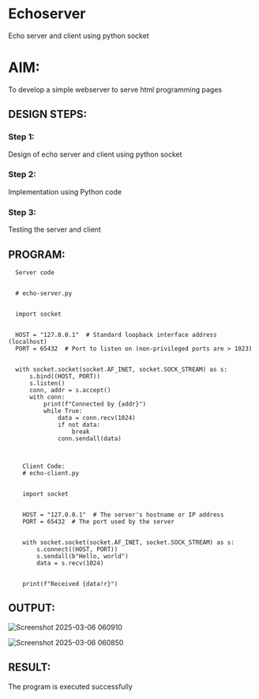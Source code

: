 # Echoserver
Echo server and client using python socket

# AIM:

To develop a simple webserver to serve html programming pages

## DESIGN STEPS:

### Step 1:

Design of echo server and client using python socket

### Step 2:

Implementation using Python code

### Step 3:

Testing the server and client 

## PROGRAM:
      Server code
      
      
      # echo-server.py
      
      
      import socket
      
      
      HOST = "127.0.0.1"  # Standard loopback interface address (localhost)
      PORT = 65432  # Port to listen on (non-privileged ports are > 1023)
      
      
      with socket.socket(socket.AF_INET, socket.SOCK_STREAM) as s:
          s.bind((HOST, PORT))
          s.listen()
          conn, addr = s.accept()
          with conn:
              print(f"Connected by {addr}")
              while True:
                  data = conn.recv(1024)
                  if not data:
                      break
                  conn.sendall(data)

      

        Client Code:
        # echo-client.py
        
        
        import socket
        
        
        HOST = "127.0.0.1"  # The server's hostname or IP address
        PORT = 65432  # The port used by the server
        
        
        with socket.socket(socket.AF_INET, socket.SOCK_STREAM) as s:
            s.connect((HOST, PORT))
            s.sendall(b"Hello, world")
            data = s.recv(1024)
        
        
        print(f"Received {data!r}")
        
              




## OUTPUT:

![Screenshot 2025-03-06 060910](https://github.com/user-attachments/assets/a82acf59-32b0-4654-9d7a-61b286f34cb1)


![Screenshot 2025-03-06 060850](https://github.com/user-attachments/assets/267ff6a8-e4d1-4a68-a95b-b48e7a483ce5)



## RESULT:
The program is executed successfully
